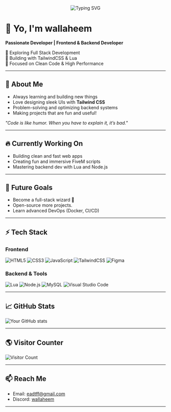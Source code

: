<!-- Banner --><!-- Banner -->
<div align="center">
  <img src="https://readme-typing-svg.demolab.com?font=Fira+Code&size=30&pause=1000&color=F7F7F7&center=true&vCenter=true&width=1000&height=100&lines=Welcome+to+my+GitHub+Profile!;Frontend+%2F+Backend+Developer;Coding+new+stuff+everyday!;Let's+Code+Something+Together+%F0%9F%9A%80" alt="Typing SVG" />
</div>

# 👋 Yo, I'm wallaheem

**Passionate Developer | Frontend & Backend Developer**

🚀 Exploring Full Stack Development  
🎨 Building with TailwindCSS & Lua  
🧹 Focused on Clean Code & High Performance

---

## 🧠 About Me
- Always learning and building new things
- Love designing sleek UIs with **Tailwind CSS**
- Problem-solving and optimizing backend systems
- Making projects that are fun and useful!

_"Code is like humor. When you have to explain it, it’s bad."_

---

## 🔥 Currently Working On
- Building clean and fast web apps
- Creating fun and immersive FiveM scripts
- Mastering backend dev with Lua and Node.js

---

## 🎯 Future Goals
- Become a full-stack wizard 🧙
- Open-source more projects.
- Learn advanced DevOps (Docker, CI/CD)

---

## ⚡ Tech Stack
### Frontend
![HTML5](https://img.shields.io/badge/html5-%23E34F26.svg?style=for-the-badge&logo=html5&logoColor=white)
![CSS3](https://img.shields.io/badge/css3-%231572B6.svg?style=for-the-badge&logo=css3&logoColor=white)
![JavaScript](https://img.shields.io/badge/javascript-%23F7DF1E.svg?style=for-the-badge&logo=javascript&logoColor=black)
![TailwindCSS](https://img.shields.io/badge/tailwindcss-%2306B6D4.svg?style=for-the-badge&logo=tailwindcss&logoColor=white)
![Figma](https://img.shields.io/badge/figma-%23F24E1E.svg?style=for-the-badge&logo=figma&logoColor=white)

### Backend & Tools
![Lua](https://img.shields.io/badge/lua-%230079C1.svg?style=for-the-badge&logo=lua&logoColor=white)
![Node.js](https://img.shields.io/badge/node.js-%23339933.svg?style=for-the-badge&logo=nodedotjs&logoColor=white)
![MySQL](https://img.shields.io/badge/mysql-%2300f.svg?style=for-the-badge&logo=mysql&logoColor=white)
![Visual Studio Code](https://img.shields.io/badge/Visual%20Studio%20Code-0078d7.svg?style=for-the-badge&logo=visual-studio-code&logoColor=white)

---

## 📈 GitHub Stats
![Your GitHub stats](https://github-readme-stats.vercel.app/api?username=wallaheem&show_icons=true&theme=tokyonight)

---

## 🌎 Visitor Counter
![Visitor Count](https://profile-counter.glitch.me/wallaheem/count.svg)

---

## 📫 Reach Me
- Email: [eadtff@gmail.com](mailto:eadtff@gmail.com)
- Discord: [wallaheem](https://discord.com/users/wallaheem)

---


